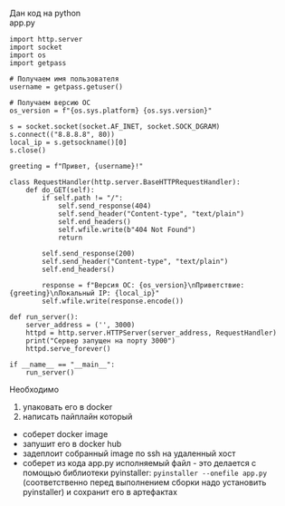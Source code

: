 Дан код на python\
app.py
```
import http.server
import socket
import os
import getpass

# Получаем имя пользователя
username = getpass.getuser()

# Получаем версию ОС
os_version = f"{os.sys.platform} {os.sys.version}"

s = socket.socket(socket.AF_INET, socket.SOCK_DGRAM)
s.connect(("8.8.8.8", 80))
local_ip = s.getsockname()[0]
s.close()

greeting = f"Привет, {username}!"

class RequestHandler(http.server.BaseHTTPRequestHandler):
    def do_GET(self):
        if self.path != "/":
            self.send_response(404)
            self.send_header("Content-type", "text/plain")
            self.end_headers()
            self.wfile.write(b"404 Not Found")
            return

        self.send_response(200)
        self.send_header("Content-type", "text/plain")
        self.end_headers()

        response = f"Версия ОС: {os_version}\nПриветствие: {greeting}\nЛокальный IP: {local_ip}"
        self.wfile.write(response.encode())

def run_server():
    server_address = ('', 3000)
    httpd = http.server.HTTPServer(server_address, RequestHandler)
    print("Сервер запущен на порту 3000")
    httpd.serve_forever()

if __name__ == "__main__":
    run_server()
```
Необходимо
1) упаковать его в docker
2) написать пайплайн который
- соберет docker image
- запушит его в docker hub
- задеплоит собранный image по ssh на удаленный хост
- соберет из кода app.py исполняемый файл - это делается с помощью библиотеки pyinstaller: ```pyinstaller --onefile app.py``` (соответственно перед выполнением сборки надо установить pyinstaller) и сохранит его в артефактах
